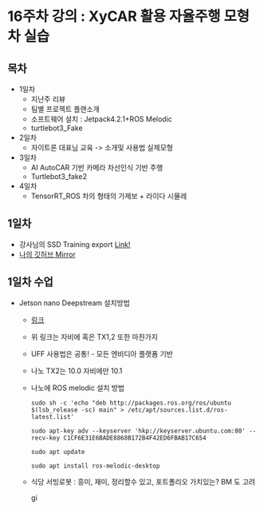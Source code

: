 # 16주차 강의 : XyCAR 활용 자율주행 모형차 실습 
 ## 목차
  - 1일차
    - 지난주 리뷰
    - 팀별 프로젝트 플랜소개
    - 소프트웨어 설치 : Jetpack4.2.1+ROS Melodic
    - turtlebot3_Fake
  - 2일차
    - 자이트론 대표님 교육 -> 소개및 사용법 실제모형
  - 3일차
    - AI AutoCAR 기반 카메라 차선인식 기반 주행
    - Turtlebot3_fake2
  - 4일차 
    - TensorRT_ROS 차의 형태의 가제보 + 라이다 시뮬레
 ## 1일차
  - 강사님의 SSD Training export [Link!](https://github.com/katebrighteyes/ssd_traing_export)
  - [나의 깃허브 Mirror](https://github.com/d-h-k/ssd_traing_export?organization=d-h-k&organization=d-h-k)
 ## 1일차 수업
  - Jetson nano Deepstream 설치방법
    - [링크](https://github.com/katebrighteyes/JetsonDeepStream/blob/master/ssdufftest/readme_for_nano_deepstream.txt)
    - 위 링크는 자비에 혹은 TX1,2 또한 마찬가지 
    - UFF 사용법은 공통! - 모든 엔비디아 플랫폼 기반 
    - 나노 TX2는 10.0 자비에만 10.1
    - 나노에 ROS melodic 설치 방법
        ```
        sudo sh -c 'echo "deb http://packages.ros.org/ros/ubuntu $(lsb_release -sc) main" > /etc/apt/sources.list.d/ros-latest.list'
        ```
        ```
        sudo apt-key adv --keyserver 'hkp://keyserver.ubuntu.com:80' --recv-key C1CF6E31E6BADE8868B172B4F42ED6FBAB17C654
        ```
        ```
        sudo apt update
        ```
        ```
        sudo apt install ros-melodic-desktop
        ```

    - 식당 서빙로봇 : 흥미, 재미, 정리할수 있고, 포트폴리오 가치있는? BM 도 고려



        gi

